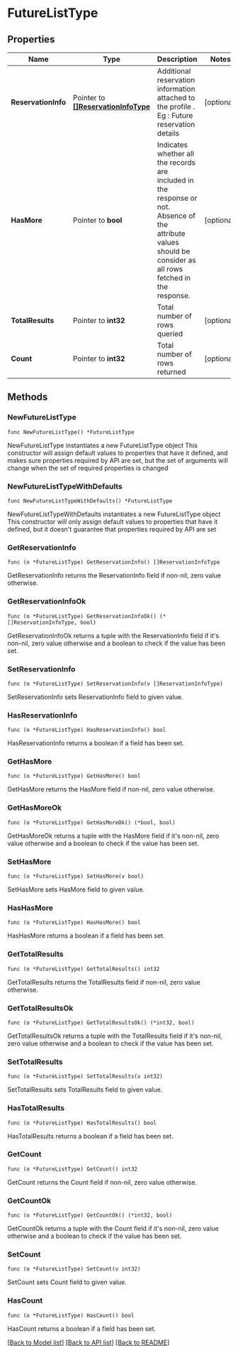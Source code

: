 # FutureListType

## Properties

Name | Type | Description | Notes
------------ | ------------- | ------------- | -------------
**ReservationInfo** | Pointer to [**[]ReservationInfoType**](ReservationInfoType.md) | Additional reservation information attached to the profile . Eg : Future reservation details | [optional] 
**HasMore** | Pointer to **bool** | Indicates whether all the records are included in the response or not. Absence of the attribute values should be consider as all rows fetched in the response. | [optional] 
**TotalResults** | Pointer to **int32** | Total number of rows queried | [optional] 
**Count** | Pointer to **int32** | Total number of rows returned | [optional] 

## Methods

### NewFutureListType

`func NewFutureListType() *FutureListType`

NewFutureListType instantiates a new FutureListType object
This constructor will assign default values to properties that have it defined,
and makes sure properties required by API are set, but the set of arguments
will change when the set of required properties is changed

### NewFutureListTypeWithDefaults

`func NewFutureListTypeWithDefaults() *FutureListType`

NewFutureListTypeWithDefaults instantiates a new FutureListType object
This constructor will only assign default values to properties that have it defined,
but it doesn't guarantee that properties required by API are set

### GetReservationInfo

`func (o *FutureListType) GetReservationInfo() []ReservationInfoType`

GetReservationInfo returns the ReservationInfo field if non-nil, zero value otherwise.

### GetReservationInfoOk

`func (o *FutureListType) GetReservationInfoOk() (*[]ReservationInfoType, bool)`

GetReservationInfoOk returns a tuple with the ReservationInfo field if it's non-nil, zero value otherwise
and a boolean to check if the value has been set.

### SetReservationInfo

`func (o *FutureListType) SetReservationInfo(v []ReservationInfoType)`

SetReservationInfo sets ReservationInfo field to given value.

### HasReservationInfo

`func (o *FutureListType) HasReservationInfo() bool`

HasReservationInfo returns a boolean if a field has been set.

### GetHasMore

`func (o *FutureListType) GetHasMore() bool`

GetHasMore returns the HasMore field if non-nil, zero value otherwise.

### GetHasMoreOk

`func (o *FutureListType) GetHasMoreOk() (*bool, bool)`

GetHasMoreOk returns a tuple with the HasMore field if it's non-nil, zero value otherwise
and a boolean to check if the value has been set.

### SetHasMore

`func (o *FutureListType) SetHasMore(v bool)`

SetHasMore sets HasMore field to given value.

### HasHasMore

`func (o *FutureListType) HasHasMore() bool`

HasHasMore returns a boolean if a field has been set.

### GetTotalResults

`func (o *FutureListType) GetTotalResults() int32`

GetTotalResults returns the TotalResults field if non-nil, zero value otherwise.

### GetTotalResultsOk

`func (o *FutureListType) GetTotalResultsOk() (*int32, bool)`

GetTotalResultsOk returns a tuple with the TotalResults field if it's non-nil, zero value otherwise
and a boolean to check if the value has been set.

### SetTotalResults

`func (o *FutureListType) SetTotalResults(v int32)`

SetTotalResults sets TotalResults field to given value.

### HasTotalResults

`func (o *FutureListType) HasTotalResults() bool`

HasTotalResults returns a boolean if a field has been set.

### GetCount

`func (o *FutureListType) GetCount() int32`

GetCount returns the Count field if non-nil, zero value otherwise.

### GetCountOk

`func (o *FutureListType) GetCountOk() (*int32, bool)`

GetCountOk returns a tuple with the Count field if it's non-nil, zero value otherwise
and a boolean to check if the value has been set.

### SetCount

`func (o *FutureListType) SetCount(v int32)`

SetCount sets Count field to given value.

### HasCount

`func (o *FutureListType) HasCount() bool`

HasCount returns a boolean if a field has been set.


[[Back to Model list]](../README.md#documentation-for-models) [[Back to API list]](../README.md#documentation-for-api-endpoints) [[Back to README]](../README.md)


